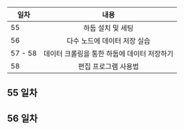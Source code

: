 
| 일차 | 내용 |
| --- | :-: |
| 55 | 하둡 설치 및 세팅 |
| 56 | 다수 노드에 데이터 저장 실습 |
| 57 - 58 | 데이터 크롤링을 통한 하둡에 데이터 저장하기 |
| 58 | 편집 프로그램 사용법 |

55 일차
-

56 일차
-
